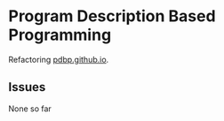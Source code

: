 # Program Description Based Programming

Refactoring [pdbp.github.io](https://github.com/PDBP/pdbp.github.io).

## Issues

None so far

  
